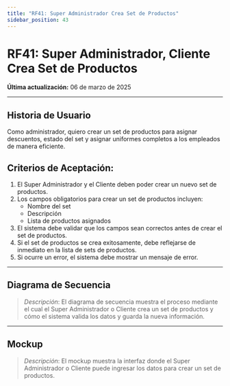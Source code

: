 ```yaml
---
title: "RF41: Super Administrador Crea Set de Productos"  
sidebar_position: 43
---
```


# RF41: Super Administrador, Cliente Crea Set de Productos  

**Última actualización:** 06 de marzo de 2025  

---

## Historia de Usuario  

Como administrador, quiero crear un set de productos  para asignar descuentos, estado del set y asignar uniformes completos a los empleados de manera eficiente.


## **Criterios de Aceptación:**  

1. El Super Administrador y el Cliente deben poder crear un nuevo set de productos.  
2. Los campos obligatorios para crear un set de productos incluyen:  
   - Nombre del set  
   - Descripción  
   - Lista de productos asignados  
3. El sistema debe validar que los campos sean correctos antes de crear el set de productos.  
4. Si el set de productos se crea exitosamente, debe reflejarse de inmediato en la lista de sets de productos.  
5. Si ocurre un error, el sistema debe mostrar un mensaje de error.  

---

## **Diagrama de Secuencia**  

> *Descripción*: El diagrama de secuencia muestra el proceso mediante el cual el Super Administrador o Cliente crea un set de productos y cómo el sistema valida los datos y guarda la nueva información.  

---

## **Mockup**  

> *Descripción*: El mockup muestra la interfaz donde el Super Administrador o Cliente puede ingresar los datos para crear un set de productos.  
